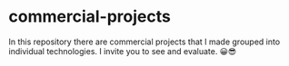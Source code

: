 # commercial-projects  
In this repository there are commercial projects that I made grouped into individual technologies. I invite you to see and evaluate. 😀😎

